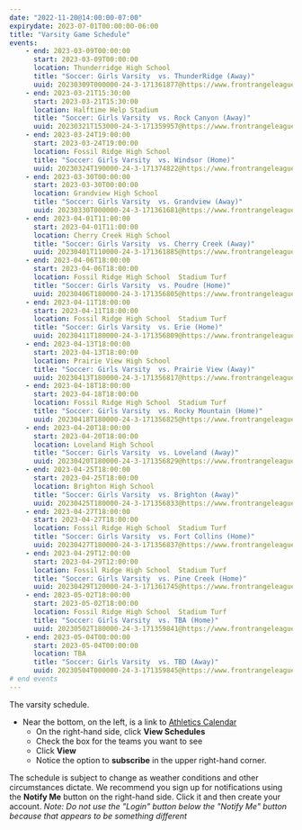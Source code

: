 ```yaml
---
date: "2022-11-20@14:00:00-07:00"
expirydate: 2023-07-01T00:00:00-06:00
title: "Varsity Game Schedule"
events:
    - end: 2023-03-09T00:00:00
      start: 2023-03-09T00:00:00
      location: Thunderridge High School
      title: "Soccer: Girls Varsity  vs. ThunderRidge (Away)"
      uuid: 20230309T000000-24-3-171361877@https://www.frontrangeleague.org
    - end: 2023-03-21T15:30:00
      start: 2023-03-21T15:30:00
      location: Halftime Help Stadium
      title: "Soccer: Girls Varsity  vs. Rock Canyon (Away)"
      uuid: 20230321T153000-24-3-171359957@https://www.frontrangeleague.org
    - end: 2023-03-24T19:00:00
      start: 2023-03-24T19:00:00
      location: Fossil Ridge High School
      title: "Soccer: Girls Varsity  vs. Windsor (Home)"
      uuid: 20230324T190000-24-3-171374822@https://www.frontrangeleague.org
    - end: 2023-03-30T00:00:00
      start: 2023-03-30T00:00:00
      location: Grandview High School
      title: "Soccer: Girls Varsity  vs. Grandview (Away)"
      uuid: 20230330T000000-24-3-171361681@https://www.frontrangeleague.org
    - end: 2023-04-01T11:00:00
      start: 2023-04-01T11:00:00
      location: Cherry Creek High School
      title: "Soccer: Girls Varsity  vs. Cherry Creek (Away)"
      uuid: 20230401T110000-24-3-171361885@https://www.frontrangeleague.org
    - end: 2023-04-06T18:00:00
      start: 2023-04-06T18:00:00
      location: Fossil Ridge High School  Stadium Turf
      title: "Soccer: Girls Varsity  vs. Poudre (Home)"
      uuid: 20230406T180000-24-3-171356805@https://www.frontrangeleague.org
    - end: 2023-04-11T18:00:00
      start: 2023-04-11T18:00:00
      location: Fossil Ridge High School  Stadium Turf
      title: "Soccer: Girls Varsity  vs. Erie (Home)"
      uuid: 20230411T180000-24-3-171356809@https://www.frontrangeleague.org
    - end: 2023-04-13T18:00:00
      start: 2023-04-13T18:00:00
      location: Prairie View High School
      title: "Soccer: Girls Varsity  vs. Prairie View (Away)"
      uuid: 20230413T180000-24-3-171356817@https://www.frontrangeleague.org
    - end: 2023-04-18T18:00:00
      start: 2023-04-18T18:00:00
      location: Fossil Ridge High School  Stadium Turf
      title: "Soccer: Girls Varsity  vs. Rocky Mountain (Home)"
      uuid: 20230418T180000-24-3-171356825@https://www.frontrangeleague.org
    - end: 2023-04-20T18:00:00
      start: 2023-04-20T18:00:00
      location: Loveland High School
      title: "Soccer: Girls Varsity  vs. Loveland (Away)"
      uuid: 20230420T180000-24-3-171356829@https://www.frontrangeleague.org
    - end: 2023-04-25T18:00:00
      start: 2023-04-25T18:00:00
      location: Brighton High School
      title: "Soccer: Girls Varsity  vs. Brighton (Away)"
      uuid: 20230425T180000-24-3-171356833@https://www.frontrangeleague.org
    - end: 2023-04-27T18:00:00
      start: 2023-04-27T18:00:00
      location: Fossil Ridge High School  Stadium Turf
      title: "Soccer: Girls Varsity  vs. Fort Collins (Home)"
      uuid: 20230427T180000-24-3-171356837@https://www.frontrangeleague.org
    - end: 2023-04-29T12:00:00
      start: 2023-04-29T12:00:00
      location: Fossil Ridge High School  Stadium Turf
      title: "Soccer: Girls Varsity  vs. Pine Creek (Home)"
      uuid: 20230429T120000-24-3-171361745@https://www.frontrangeleague.org
    - end: 2023-05-02T18:00:00
      start: 2023-05-02T18:00:00
      location: Fossil Ridge High School  Stadium Turf
      title: "Soccer: Girls Varsity  vs. TBA (Home)"
      uuid: 20230502T180000-24-3-171359841@https://www.frontrangeleague.org
    - end: 2023-05-04T00:00:00
      start: 2023-05-04T00:00:00
      location: TBA
      title: "Soccer: Girls Varsity  vs. TBD (Away)"
      uuid: 20230504T000000-24-3-171359845@https://www.frontrangeleague.org
# end events
---
```


The varsity schedule.

<!--more-->

* Near the bottom, on the left, is a link to [Athletics
  Calendar][athletic-schedules]
    * On the right-hand side, click **View Schedules**
    * Check the box for the teams you want to see
    * Click **View**
    * Notice the option to **subscribe** in the upper right-hand corner.

The schedule is subject to change as weather conditions and other circumstances
dictate. We recommend you sign up for notifications using the **Notify Me**
button on the right-hand side. Click it and then create your account. *Note: Do
not use the "Login" button below the "Notify Me" button because that appears to
be something different*

[frh-schedules]: https://frh.psdschools.org/about-our-school/calendars-schedules
[athletic-schedules]: http://www.frontrangeleague.org/g5-bin/client.cgi?G5genie=812&school_id=5

